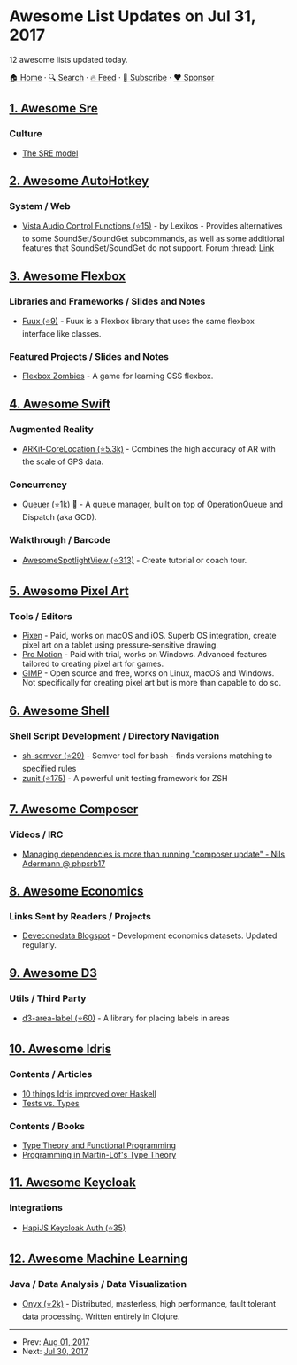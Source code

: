 # Awesome List Updates on Jul 31, 2017

12 awesome lists updated today.

[🏠 Home](/README.md) · [🔍 Search](https://www.trackawesomelist.com/search/) · [🔥 Feed](https://www.trackawesomelist.com/rss.xml) · [📮 Subscribe](https://trackawesomelist.us17.list-manage.com/subscribe?u=d2f0117aa829c83a63ec63c2f&id=36a103854c) · [❤️  Sponsor](https://github.com/sponsors/theowenyoung)



## [1. Awesome Sre](/content/dastergon/awesome-sre/README.md)

### Culture

*   [The SRE model](https://medium.com/@rakyll/the-sre-model-6e19376ef986)

## [2. Awesome AutoHotkey](/content/ahkscript/awesome-AutoHotkey/README.md)

### System / Web

*   [Vista Audio Control Functions (⭐15)](https://github.com/ahkscript/VistaAudio) - by Lexikos - Provides alternatives to some SoundSet/SoundGet subcommands, as well as some additional features that SoundSet/SoundGet do not support. Forum thread: [Link](https://autohotkey.com/board/topic/21984-vista-audio-control-functions/?p=143564)

## [3. Awesome Flexbox](/content/afonsopacifer/awesome-flexbox/README.md)

### Libraries and Frameworks / Slides and Notes

*   [Fuux (⭐9)](https://github.com/henriquecustodia/fuux) - Fuux is a Flexbox library that uses the same flexbox interface like classes.

### Featured Projects / Slides and Notes

*   [Flexbox Zombies](http://flexboxzombies.com/p/flexbox-zombies) - A game for learning CSS flexbox.

## [4. Awesome Swift](/content/matteocrippa/awesome-swift/README.md)

### Augmented Reality

*   [ARKit-CoreLocation (⭐5.3k)](https://github.com/ProjectDent/ARKit-CoreLocation) - Combines the high accuracy of AR with the scale of GPS data.

### Concurrency

*   [Queuer (⭐1k)](https://github.com/FabrizioBrancati/Queuer) :penguin: - A queue manager, built on top of OperationQueue and Dispatch (aka GCD).

### Walkthrough / Barcode

*   [AwesomeSpotlightView (⭐313)](https://github.com/aleksandrshoshiashvili/AwesomeSpotlightView) - Create tutorial or coach tour.

## [5. Awesome Pixel Art](/content/Siilwyn/awesome-pixel-art/README.md)

### Tools / Editors

*   [Pixen](https://pixenapp.com/) - Paid, works on macOS and iOS. Superb OS integration, create pixel art on a tablet using pressure-sensitive drawing.
*   [Pro Motion](http://www.cosmigo.com/pixel_animation_software) - Paid with trial, works on Windows. Advanced features tailored to creating pixel art for games.
*   [GIMP](https://www.gimp.org/) - Open source and free, works on Linux, macOS and Windows. Not specifically for creating pixel art but is more than capable to do so.

## [6. Awesome Shell](/content/alebcay/awesome-shell/README.md)

### Shell Script Development / Directory Navigation

*   [sh-semver (⭐29)](https://github.com/qzb/sh-semver) - Semver tool for bash - finds versions matching to specified rules
*   [zunit (⭐175)](https://github.com/zunit-zsh/zunit) - A powerful unit testing framework for ZSH

## [7. Awesome Composer](/content/jakoch/awesome-composer/README.md)

### Videos / IRC

*   [Managing dependencies is more than running "composer update" -  Nils Adermann @ phpsrb17](https://www.youtube.com/watch?v=QL6w8H2eHQE)

## [8. Awesome Economics](/content/antontarasenko/awesome-economics/README.md)

### Links Sent by Readers / Projects

*   [Deveconodata Blogspot](http://devecondata.blogspot.com/) - Development economics datasets. Updated regularly.

## [9. Awesome D3](/content/wbkd/awesome-d3/README.md)

### Utils / Third Party

*   [d3-area-label (⭐60)](https://github.com/curran/d3-area-label) - A library for placing labels in areas

## [10. Awesome Idris](/content/joaomilho/awesome-idris/README.md)

### Contents / Articles

*   [10 things Idris improved over Haskell](https://deque.blog/2017/06/14/10-things-idris-improved-over-haskell/)
*   [Tests vs. Types](http://kevinmahoney.co.uk/articles/tests-vs-types/)

### Contents / Books

*   [Type Theory and Functional Programming](https://www.cs.kent.ac.uk/people/staff/sjt/TTFP/)
*   [Programming in Martin-Löf's Type Theory](http://www.cse.chalmers.se/research/group/logic/book/book.pdf)

## [11. Awesome Keycloak](/content/thomasdarimont/awesome-keycloak/README.md)

### Integrations

*   [HapiJS Keycloak Auth (⭐35)](https://github.com/felixheck/hapi-auth-keycloak)

## [12. Awesome Machine Learning](/content/josephmisiti/awesome-machine-learning/README.md)

### Java / Data Analysis / Data Visualization

*   [Onyx (⭐2k)](https://github.com/onyx-platform/onyx) - Distributed, masterless, high performance, fault tolerant data processing. Written entirely in Clojure.

---

- Prev: [Aug 01, 2017](/content/2017/08/01/README.md)
- Next: [Jul 30, 2017](/content/2017/07/30/README.md)